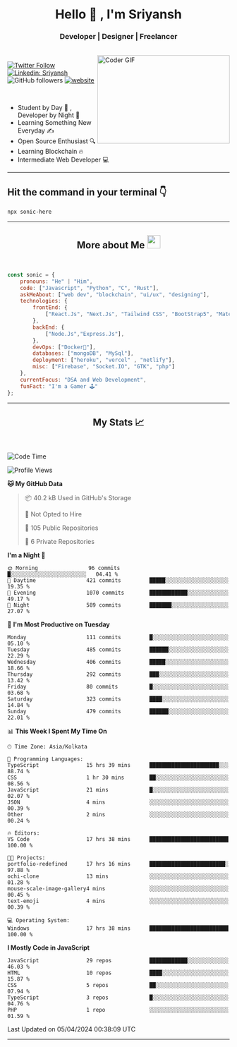 
<h1 align="center">Hello  👋 , I'm Sriyansh</h1>
<h3 align="center">Developer | Designer | Freelancer </h3>
<br>
<img alt="Coder GIF" align="right" height=200 width=300 src="https://miro.medium.com/max/1360/0*7Q3yvSIv_t0ioJ-Z.gif" />

[![Twitter Follow](https://img.shields.io/twitter/follow/ShivamSriyansh?label=Follow)](https://twitter.com/intent/follow?screen_name=ShivamSriyansh)
[![Linkedin: Sriyansh](https://img.shields.io/badge/-Sriyansh-blue?style=flat-square&logo=Linkedin&logoColor=white&link=https://www.linkedin.com/in/sriyansh-shivam/)](https://www.linkedin.com/in/sriyansh-shivam/)
![GitHub followers](https://img.shields.io/github/followers/SoNiC-HeRE?label=Follow&style=social)
[![website](https://img.shields.io/badge/Website-46a2f1.svg?&style=flat-square&logo=Google-Chrome&logoColor=white&link=https://ss-portfolio.vercel.app/)](https://ss-portfolio.vercel.app/)

<br/>

- Student by Day 🌅 , Developer by Night 🌃
- Learning Something New Everyday ✍️
- Open Source Enthusiast 🔍
- Learning Blockchain 🔥
- Intermediate Web Developer 💻



<hr/>

## Hit the command in your terminal 👇
```bash
npx sonic-here
```

<hr/>
<h2 align="center">More about Me <img src="https://emojis.slackmojis.com/emojis/images/1531849430/4246/blob-sunglasses.gif?1531849430" width="30"/> </h3>
<br>

```javascript
const sonic = {
    pronouns: "He" | "Him",
    code: ["Javascript", "Python", "C", "Rust"],
    askMeAbout: ["web dev", "blockchain", "ui/ux", "designing"],
    technologies: {
        frontEnd: {
            ["React.Js", "Next.Js", "Tailwind CSS", "BootStrap5", "MaterialUI"]
        },
        backEnd: {
            ["Node.Js","Express.Js"],
        },
        devOps: ["Docker🐳"],
        databases: ["mongoDB", "MySql"],
        deployment: ["heroku", "vercel" , "netlify"],
        misc: ["Firebase", "Socket.IO", "GTK", "php"]
    },
    currentFocus: "DSA and Web Development",
    funFact: "I'm a Gamer 🕹️"
};
```
<hr/>

<h2 align="center"> My Stats 📈 </h2>
<br />

<!--START_SECTION:waka-->
![Code Time](http://img.shields.io/badge/Code%20Time-119%20hrs%209%20mins-blue)

![Profile Views](http://img.shields.io/badge/Profile%20Views-7-blue)

**🐱 My GitHub Data** 

> 📦 40.2 kB Used in GitHub's Storage 
 > 
> 🚫 Not Opted to Hire
 > 
> 📜 105 Public Repositories 
 > 
> 🔑 6 Private Repositories 
 > 
**I'm a Night 🦉** 

```text
🌞 Morning                96 commits          █░░░░░░░░░░░░░░░░░░░░░░░░   04.41 % 
🌆 Daytime                421 commits         █████░░░░░░░░░░░░░░░░░░░░   19.35 % 
🌃 Evening                1070 commits        ████████████░░░░░░░░░░░░░   49.17 % 
🌙 Night                  589 commits         ███████░░░░░░░░░░░░░░░░░░   27.07 % 
```
📅 **I'm Most Productive on Tuesday** 

```text
Monday                   111 commits         █░░░░░░░░░░░░░░░░░░░░░░░░   05.10 % 
Tuesday                  485 commits         ██████░░░░░░░░░░░░░░░░░░░   22.29 % 
Wednesday                406 commits         █████░░░░░░░░░░░░░░░░░░░░   18.66 % 
Thursday                 292 commits         ███░░░░░░░░░░░░░░░░░░░░░░   13.42 % 
Friday                   80 commits          █░░░░░░░░░░░░░░░░░░░░░░░░   03.68 % 
Saturday                 323 commits         ████░░░░░░░░░░░░░░░░░░░░░   14.84 % 
Sunday                   479 commits         ██████░░░░░░░░░░░░░░░░░░░   22.01 % 
```


📊 **This Week I Spent My Time On** 

```text
🕑︎ Time Zone: Asia/Kolkata

💬 Programming Languages: 
TypeScript               15 hrs 39 mins      ██████████████████████░░░   88.74 % 
CSS                      1 hr 30 mins        ██░░░░░░░░░░░░░░░░░░░░░░░   08.56 % 
JavaScript               21 mins             █░░░░░░░░░░░░░░░░░░░░░░░░   02.07 % 
JSON                     4 mins              ░░░░░░░░░░░░░░░░░░░░░░░░░   00.39 % 
Other                    2 mins              ░░░░░░░░░░░░░░░░░░░░░░░░░   00.24 % 

🔥 Editors: 
VS Code                  17 hrs 38 mins      █████████████████████████   100.00 % 

🐱‍💻 Projects: 
portfolio-redefined      17 hrs 16 mins      ████████████████████████░   97.88 % 
ochi-clone               13 mins             ░░░░░░░░░░░░░░░░░░░░░░░░░   01.28 % 
mouse-scale-image-gallery4 mins              ░░░░░░░░░░░░░░░░░░░░░░░░░   00.45 % 
text-emoji               4 mins              ░░░░░░░░░░░░░░░░░░░░░░░░░   00.39 % 

💻 Operating System: 
Windows                  17 hrs 38 mins      █████████████████████████   100.00 % 
```

**I Mostly Code in JavaScript** 

```text
JavaScript               29 repos            ████████████░░░░░░░░░░░░░   46.03 % 
HTML                     10 repos            ████░░░░░░░░░░░░░░░░░░░░░   15.87 % 
CSS                      5 repos             ██░░░░░░░░░░░░░░░░░░░░░░░   07.94 % 
TypeScript               3 repos             █░░░░░░░░░░░░░░░░░░░░░░░░   04.76 % 
PHP                      1 repo              ░░░░░░░░░░░░░░░░░░░░░░░░░   01.59 % 
```




 Last Updated on 05/04/2024 00:38:09 UTC
<!--END_SECTION:waka-->
<hr />
